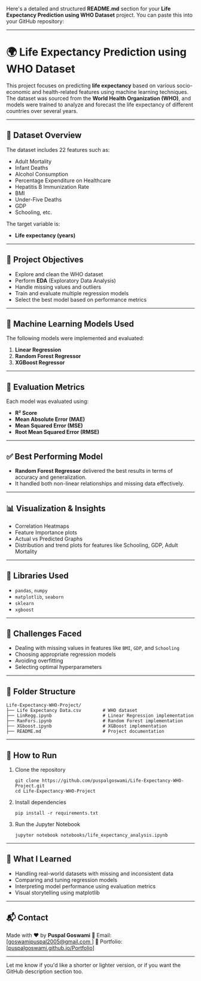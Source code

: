 Here's a detailed and structured **README.md** section for your **Life Expectancy Prediction using WHO Dataset** project. You can paste this into your GitHub repository:

---

# 🌍 Life Expectancy Prediction using WHO Dataset

This project focuses on predicting **life expectancy** based on various socio-economic and health-related features using machine learning techniques. The dataset was sourced from the **World Health Organization (WHO)**, and models were trained to analyze and forecast the life expectancy of different countries over several years.

---

## 📁 Dataset Overview

The dataset includes 22 features such as:

* Adult Mortality
* Infant Deaths
* Alcohol Consumption
* Percentage Expenditure on Healthcare
* Hepatitis B Immunization Rate
* BMI
* Under-Five Deaths
* GDP
* Schooling, etc.

The target variable is:

* **Life expectancy (years)**

---

## 🎯 Project Objectives

* Explore and clean the WHO dataset
* Perform **EDA** (Exploratory Data Analysis)
* Handle missing values and outliers
* Train and evaluate multiple regression models
* Select the best model based on performance metrics

---

## 🧠 Machine Learning Models Used

The following models were implemented and evaluated:

1. **Linear Regression**
2. **Random Forest Regressor**
3. **XGBoost Regressor**

---

## 🧪 Evaluation Metrics

Each model was evaluated using:

* **R² Score**
* **Mean Absolute Error (MAE)**
* **Mean Squared Error (MSE)**
* **Root Mean Squared Error (RMSE)**

---

## ✅ Best Performing Model

* **Random Forest Regressor** delivered the best results in terms of accuracy and generalization.
* It handled both non-linear relationships and missing data effectively.

---

## 📊 Visualization & Insights

* Correlation Heatmaps
* Feature Importance plots
* Actual vs Predicted Graphs
* Distribution and trend plots for features like Schooling, GDP, Adult Mortality

---

## 🧱 Libraries Used

* `pandas`, `numpy`
* `matplotlib`, `seaborn`
* `sklearn`
* `xgboost`

---

## 📌 Challenges Faced

* Dealing with missing values in features like `BMI`, `GDP`, and `Schooling`
* Choosing appropriate regression models
* Avoiding overfitting
* Selecting optimal hyperparameters

---

## 📁 Folder Structure

```
Life-Expectancy-WHO-Project/
├── Life Expectancy Data.csv        # WHO dataset
├── LinRegg.ipynb                   # Linear Regression implementation
├── RanFors.ipynb                   # Random Forest implementation
├── XGboost.ipynb                   # XGBoost implementation
├── README.md                       # Project documentation

```

---

## 🚀 How to Run

1. Clone the repository

   ```
   git clone https://github.com/puspalgoswami/Life-Expectancy-WHO-Project.git
   cd Life-Expectancy-WHO-Project

   ```

2. Install dependencies

   ```
   pip install -r requirements.txt
   ```

3. Run the Jupyter Notebook

   ```
   jupyter notebook notebooks/life_expectancy_analysis.ipynb
   ```

---

## 📌 What I Learned

* Handling real-world datasets with missing and inconsistent data
* Comparing and tuning regression models
* Interpreting model performance using evaluation metrics
* Visual storytelling using matplotlib

---

## 📬 Contact

Made with ❤️ by **Puspal Goswami**
📧 Email: \[[goswamipuspal2005@gmail.com ](mailto:goswamipuspal2005@gmail.com)]
🔗 Portfolio: \[[puspalgoswami.github.io/Portfolio](https://puspalgoswami.github.io/Portfolio/
)]

---

Let me know if you'd like a shorter or lighter version, or if you want the GitHub description section too.
